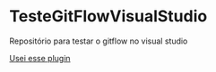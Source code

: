 # TesteGitFlowVisualStudio
Repositório para testar o gitflow no visual studio

[Usei esse plugin](https://marketplace.visualstudio.com/items?itemName=vs-publisher-57624.GitFlowforVisualStudio2022)


